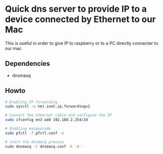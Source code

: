 # Quick dns server to provide IP to a device connected by Ethernet to our Mac

This is useful in order to give IP to raspberry or to a PC directly connecter to our mac

## Dependencies

* dnsmasq

## Howto

```bash
# Enabling IP forwarding
sudo sysctl -w net.inet.ip.forwarding=1

# Connect the ethernet cable and configure the IP
sudo ifconfig en3 add 192.168.2.254/24

# Enabling masquerade 
sudo pfctl -f pfctl.conf -e

# start the dnsmasq process
sudo dnsmasq -C dnsmasq.conf -k -8 -
```

